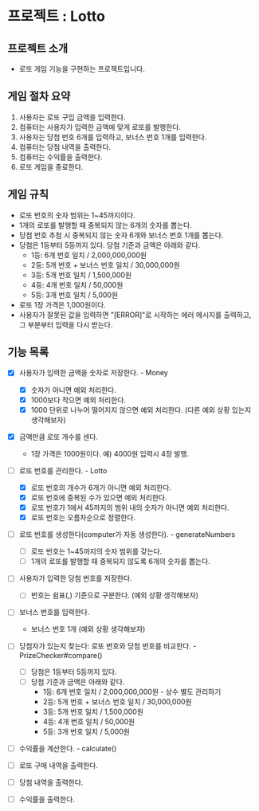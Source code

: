 # 프로젝트 : Lotto

## 프로젝트 소개
- 로또 게임 기능을 구현하는 프로젝트입니다.

## 게임 절차 요약
1. 사용자는 로또 구입 금액을 입력한다.
2. 컴퓨터는 사용자가 입력한 금액에 맞게 로또를 발행한다.
3. 사용자는 당첨 번호 6개를 입력하고, 보너스 번호 1개를 입력한다.
5. 컴퓨터는 당첨 내역을 출력한다.
6. 컴퓨터는 수익률을 출력한다.
7. 로또 게임을 종료한다.

## 게임 규칙
- 로또 번호의 숫자 범위는 1~45까지이다.
- 1개의 로또를 발행할 때 중복되지 않는 6개의 숫자를 뽑는다.
- 당첨 번호 추첨 시 중복되지 않는 숫자 6개와 보너스 번호 1개를 뽑는다.
- 당첨은 1등부터 5등까지 있다. 당첨 기준과 금액은 아래와 같다.
  - 1등: 6개 번호 일치 / 2,000,000,000원
  - 2등: 5개 번호 + 보너스 번호 일치 / 30,000,000원
  - 3등: 5개 번호 일치 / 1,500,000원
  - 4등: 4개 번호 일치 / 50,000원
  - 5등: 3개 번호 일치 / 5,000원
- 로또 1장 가격은 1,000원이다.
- 사용자가 잘못된 값을 입력하면 "[ERROR]"로 시작하는 에러 메시지를 출력하고, 그 부분부터 입력을 다시 받는다.

## 기능 목록

- [x] 사용자가 입력한 금액을 숫자로 저장한다. - Money
  - [x] 숫자가 아니면 예외 처리한다.
  - [x] 1000보다 작으면 예외 처리한다.
  - [x] 1000 단위로 나누어 떨어지지 않으면 예외 처리한다. (다른 예외 상황 있는지 생각해보자)
- [x] 금액만큼 로또 개수를 센다.
  - 1장 가격은 1000원이다. 예) 4000원 입력시 4장 발행.

- [ ] 로또 번호를 관리한다. - Lotto
  - [x] 로또 번호의 개수가 6개가 아니면 예외 처리한다.
  - [x] 로또 번호에 중복된 수가 있으면 예외 처리한다.
  - [x] 로또 번호가 1에서 45까지의 범위 내의 숫자가 아니면 예외 처리한다.
  - [x] 로또 번호는 오름차순으로 정렬한다.

- [ ] 로또 번호를 생성한다(computer가 자동 생성한다). - generateNumbers
  - [ ] 로또 번호는 1~45까지의 숫자 범위를 갖는다.
  - [ ] 1개의 로또를 발행할 때 중복되지 않도록 6개의 숫자를 뽑는다.

- [ ] 사용자가 입력한 당첨 번호를 저장한다.
  - [ ] 번호는 쉼표(,) 기준으로 구분한다. (예외 상황 생각해보자)
- [ ] 보너스 번호를 입력한다.
  - 보너스 번호 1개 (예외 상황 생각해보자)

- [ ] 당첨자가 있는지 찾는다: 로또 번호와 당첨 번호를 비교한다. - PrizeChecker#compare()
  - [ ] 당첨은 1등부터 5등까지 있다.
  - [ ] 당첨 기준과 금액은 아래와 같다.
    - 1등: 6개 번호 일치 / 2,000,000,000원 - 상수 별도 관리하기
    - 2등: 5개 번호 + 보너스 번호 일치 / 30,000,000원
    - 3등: 5개 번호 일치 / 1,500,000원
    - 4등: 4개 번호 일치 / 50,000원
    - 5등: 3개 번호 일치 / 5,000원
- [ ] 수익률을 계산한다. - calculate()

- [ ] 로또 구매 내역을 출력한다.
- [ ] 당첨 내역을 출력한다.
- [ ] 수익률을 출력한다.